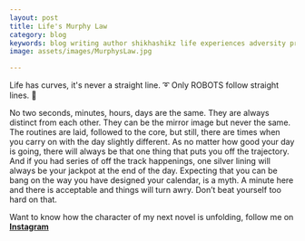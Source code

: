 ```yaml
---
layout: post
title: Life's Murphy Law
category: blog
keywords: blog writing author shikhashikz life experiences adversity prosperity blogpost lifephilosophy writinglife writing writingcommunity dailyblogpost 
image: assets/images/MurphysLaw.jpg

---
```

Life has curves, it's never a straight line. ➰
Only ROBOTS follow straight lines. 🤖

No two seconds, minutes, hours, days are the same. They are always distinct from each other. They can be the mirror image but never the same. The routines are laid, followed to the core, but still, there are times when you carry on with the day slightly different. As no matter how good your day is going, there will always be that one thing that puts you off the trajectory. And if you had series of off the track happenings, one silver lining will always be your jackpot at the end of the day. Expecting that you can be bang on the way you have designed your calendar, is a myth. A minute here and there is acceptable and things will turn awry. Don’t beat yourself too hard on that. 

Want to know how the character of my next novel is unfolding, follow me on **[Instagram](https://www.instagram.com/novelistinaction/)**
